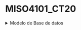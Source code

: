 # MISO4101_CT20

<details>
  <summary>Modelo de Base de datos</summary>

  ![ColombiaTokio20](https://user-images.githubusercontent.com/12243937/107161028-d752ae00-6967-11eb-996d-69862b2fd98d.png)
</details>  
